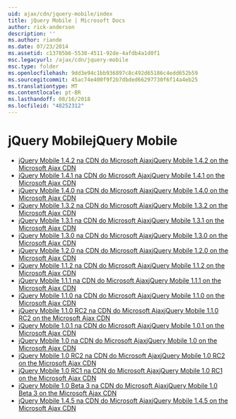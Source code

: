 ```yaml
---
uid: ajax/cdn/jquery-mobile/index
title: jQuery Mobile | Microsoft Docs
author: rick-anderson
description: ''
ms.author: riande
ms.date: 07/23/2014
ms.assetid: c13785b6-5538-4511-92de-4afdb4a1d0f1
msc.legacyurl: /ajax/cdn/jquery-mobile
msc.type: folder
ms.openlocfilehash: 9dd3e94c1bb936897c8c492d65186c4edd652b59
ms.sourcegitcommit: 45ac74e400f9f2b7dbded66297730f6f14a4eb25
ms.translationtype: MT
ms.contentlocale: pt-BR
ms.lasthandoff: 08/16/2018
ms.locfileid: "48252312"
---
```

<a name="jquery-mobile"></a><span data-ttu-id="33c1d-102">jQuery Mobile</span><span class="sxs-lookup"><span data-stu-id="33c1d-102">jQuery Mobile</span></span>
====================
- [<span data-ttu-id="33c1d-103">jQuery Mobile 1.4.2 na CDN do Microsoft Ajax</span><span class="sxs-lookup"><span data-stu-id="33c1d-103">jQuery Mobile 1.4.2 on the Microsoft Ajax CDN</span></span>](cdnjquerymobile142.md)
- [<span data-ttu-id="33c1d-104">jQuery Mobile 1.4.1 na CDN do Microsoft Ajax</span><span class="sxs-lookup"><span data-stu-id="33c1d-104">jQuery Mobile 1.4.1 on the Microsoft Ajax CDN</span></span>](cdnjquerymobile141.md)
- [<span data-ttu-id="33c1d-105">jQuery Mobile 1.4.0 na CDN do Microsoft Ajax</span><span class="sxs-lookup"><span data-stu-id="33c1d-105">jQuery Mobile 1.4.0 on the Microsoft Ajax CDN</span></span>](cdnjquerymobile140.md)
- [<span data-ttu-id="33c1d-106">jQuery Mobile 1.3.2 na CDN do Microsoft Ajax</span><span class="sxs-lookup"><span data-stu-id="33c1d-106">jQuery Mobile 1.3.2 on the Microsoft Ajax CDN</span></span>](cdnjquerymobile132.md)
- [<span data-ttu-id="33c1d-107">jQuery Mobile 1.3.1 na CDN do Microsoft Ajax</span><span class="sxs-lookup"><span data-stu-id="33c1d-107">jQuery Mobile 1.3.1 on the Microsoft Ajax CDN</span></span>](cdnjquerymobile131.md)
- [<span data-ttu-id="33c1d-108">jQuery Mobile 1.3.0 na CDN do Microsoft Ajax</span><span class="sxs-lookup"><span data-stu-id="33c1d-108">jQuery Mobile 1.3.0 on the Microsoft Ajax CDN</span></span>](cdnjquerymobile130.md)
- [<span data-ttu-id="33c1d-109">jQuery Mobile 1.2.0 na CDN do Microsoft Ajax</span><span class="sxs-lookup"><span data-stu-id="33c1d-109">jQuery Mobile 1.2.0 on the Microsoft Ajax CDN</span></span>](cdnjquerymobile120.md)
- [<span data-ttu-id="33c1d-110">jQuery Mobile 1.1.2 na CDN do Microsoft Ajax</span><span class="sxs-lookup"><span data-stu-id="33c1d-110">jQuery Mobile 1.1.2 on the Microsoft Ajax CDN</span></span>](cdnjquerymobile112.md)
- [<span data-ttu-id="33c1d-111">jQuery Mobile 1.1.1 na CDN do Microsoft Ajax</span><span class="sxs-lookup"><span data-stu-id="33c1d-111">jQuery Mobile 1.1.1 on the Microsoft Ajax CDN</span></span>](cdnjquerymobile111.md)
- [<span data-ttu-id="33c1d-112">jQuery Mobile 1.1.0 na CDN do Microsoft Ajax</span><span class="sxs-lookup"><span data-stu-id="33c1d-112">jQuery Mobile 1.1.0 on the Microsoft Ajax CDN</span></span>](cdnjquerymobile110.md)
- [<span data-ttu-id="33c1d-113">jQuery Mobile 1.1.0 RC2 na CDN do Microsoft Ajax</span><span class="sxs-lookup"><span data-stu-id="33c1d-113">jQuery Mobile 1.1.0 RC2 on the Microsoft Ajax CDN</span></span>](cdnjquerymobile110rc2.md)
- [<span data-ttu-id="33c1d-114">jQuery Mobile 1.0.1 na CDN do Microsoft Ajax</span><span class="sxs-lookup"><span data-stu-id="33c1d-114">jQuery Mobile 1.0.1 on the Microsoft Ajax CDN</span></span>](cdnjquerymobile101.md)
- [<span data-ttu-id="33c1d-115">jQuery Mobile 1.0 na CDN do Microsoft Ajax</span><span class="sxs-lookup"><span data-stu-id="33c1d-115">jQuery Mobile 1.0 on the Microsoft Ajax CDN</span></span>](cdnjquerymobile10.md)
- [<span data-ttu-id="33c1d-116">jQuery Mobile 1.0 RC2 na CDN do Microsoft Ajax</span><span class="sxs-lookup"><span data-stu-id="33c1d-116">jQuery Mobile 1.0 RC2 on the Microsoft Ajax CDN</span></span>](cdnjquerymobile10rc2.md)
- [<span data-ttu-id="33c1d-117">jQuery Mobile 1.0 RC1 na CDN do Microsoft Ajax</span><span class="sxs-lookup"><span data-stu-id="33c1d-117">jQuery Mobile 1.0 RC1 on the Microsoft Ajax CDN</span></span>](cdnjquerymobile10rc1.md)
- [<span data-ttu-id="33c1d-118">jQuery Mobile 1.0 Beta 3 na CDN do Microsoft Ajax</span><span class="sxs-lookup"><span data-stu-id="33c1d-118">jQuery Mobile 1.0 Beta 3 on the Microsoft Ajax CDN</span></span>](cdnjquerymobile10b3.md)
- [<span data-ttu-id="33c1d-119">jQuery Mobile 1.4.5 na CDN do Microsoft Ajax</span><span class="sxs-lookup"><span data-stu-id="33c1d-119">jQuery Mobile 1.4.5 on the Microsoft Ajax CDN</span></span>](cdnjquerymobile145.md)

